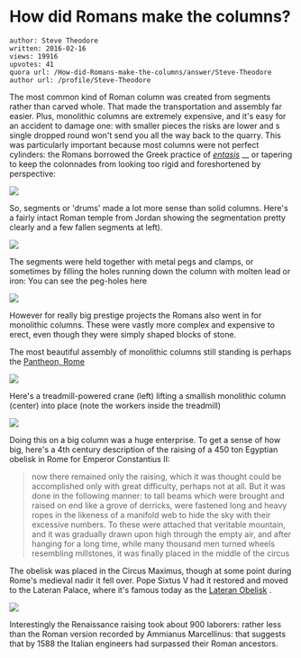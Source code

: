 # How did Romans make the columns?

	author: Steve Theodore
	written: 2016-02-16
	views: 19916
	upvotes: 41
	quora url: /How-did-Romans-make-the-columns/answer/Steve-Theodore
	author url: /profile/Steve-Theodore


The most common kind of Roman column was created from segments rather than carved whole. That made the transportation and assembly far easier. Plus, monolithic columns are extremely expensive, and it's easy for an accident to damage one: with smaller pieces the risks are lower and s single dropped round won't send you all the way back to the quarry. This was particularly important because most columns were not perfect cylinders: the Romans borrowed the Greek practice of _[entasis](https://en.wikipedia.org/wiki/Entasis)_ __ or tapering to keep the colonnades from looking too rigid and foreshortened by perspective:

![](https://qph.fs.quoracdn.net/main-qimg-6b458fdda1c22952afe8fcccc4dc9470-c)

So, segments or 'drums' made a lot more sense than solid columns. Here's a fairly intact Roman temple from Jordan showing the segmentation pretty clearly and a few fallen segments at left).

![](https://qph.fs.quoracdn.net/main-qimg-0a5f42cd0fb457af292ee6df685a3001)

The segments were held together with metal pegs and clamps, or sometimes by filling the holes running down the column with molten lead or iron: You can see the peg-holes here

![](https://qph.fs.quoracdn.net/main-qimg-606be940c204da1bb955b20a7cef105c-c)

 However for really big prestige projects the Romans also went in for monolithic columns. These were vastly more complex and expensive to erect, even though they were simply shaped blocks of stone. 

The most beautiful assembly of monolithic columns still standing is perhaps the [Pantheon, Rome](https://en.wikipedia.org/wiki/Pantheon,_Rome) 

![](https://qph.fs.quoracdn.net/main-qimg-180ec869704b65e77626291410e9d3ef)



Here's a treadmill-powered crane (left) lifting a smallish monolithic column (center) into place (note the workers inside the treadmill)

![](https://qph.fs.quoracdn.net/main-qimg-5c34e247b5aafc51f2a2d6e5c02e613b-c)

Doing this on a big column was a huge enterprise. To get a sense of how big, here's a 4th century description of the raising of a 450 ton Egyptian obelisk in Rome for Emperor Constantius II:

> now there remained only the raising, which it was thought could be accomplished only with great difficulty, perhaps not at all. But it was done in the following manner: to tall beams which were brought and raised on end like a grove of derricks, were fastened long and heavy ropes in the likeness of a manifold web to hide the sky with their excessive numbers. To these were attached that veritable mountain, and it was gradually drawn upon high through the empty air, and after hanging for a long time, while many thousand men turned wheels resembling millstones, it was finally placed in the middle of the circus

The obelisk was placed in the Circus Maximus, though at some point during Rome's medieval nadir it fell over. Pope Sixtus V had it restored and moved to the Lateran Palace, where it's famous today as the [Lateran Obelisk](https://en.wikipedia.org/wiki/Lateran_Obelisk) . 

![](https://qph.fs.quoracdn.net/main-qimg-c9420fe304eb52a39f77f1638817a4fd-c)

 Interestingly the Renaissance raising took about 900 laborers: rather less than the Roman version recorded by Ammianus Marcellinus: that suggests that by 1588 the Italian engineers had surpassed their Roman ancestors.

